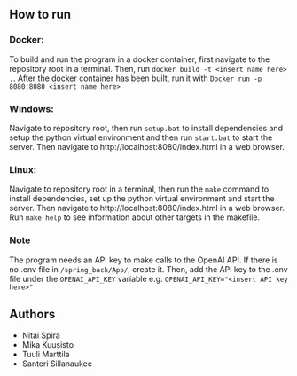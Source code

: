 ## How to run
### Docker:
To build and run the program in a docker container, first navigate to the repository root in a terminal. Then, run `docker build -t <insert name here> .`. After the docker container has been built, run it with `Docker run -p 8080:8080 <insert name here>`

### Windows:
Navigate to repository root, then run `setup.bat` to install dependencies and setup the python virtual environment and then run `start.bat` to start the server. Then navigate to http://localhost:8080/index.html in a web browser.

### Linux:
Navigate to repository root in a terminal, then run the `make` command to install dependencies, set up the python virtual environment and start the server. Then navigate to http://localhost:8080/index.html in a web browser. Run `make help` to see information about other targets in the makefile.

### Note
The program needs an API key to make calls to the OpenAI API. If there is no .env file in  `/spring_back/App/`, create it. Then, add the API key to the .env file under the `OPENAI_API_KEY` variable e.g. `OPENAI_API_KEY="<insert API key here>"` 

## Authors
- Nitai Spira 
- Mika Kuusisto
- Tuuli Marttila
- Santeri Sillanaukee

